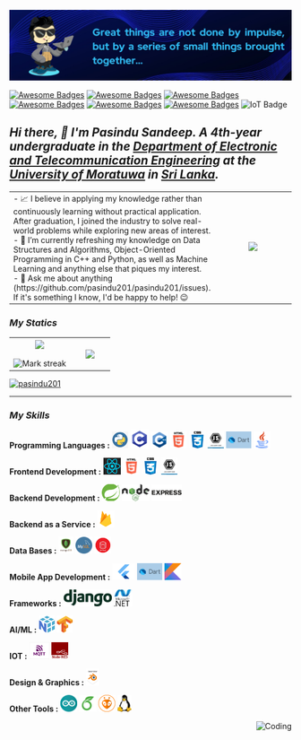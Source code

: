 ![](cover.png)
<!--[![Awesome Badges](https://img.shields.io/badge/Welcome-All-brightgreen)]()-->
[![Awesome Badges](https://img.shields.io/badge/Learn-As%20Needed-blue)]()
[![Awesome Badges](https://img.shields.io/badge/Problem-Solver-blue)]()
[![Awesome Badges](https://img.shields.io/badge/Strive-For%20Excellence-blue)]()
[![Awesome Badges](https://img.shields.io/badge/Love-Electronics-blue)]()
[![Awesome Badges](https://img.shields.io/badge/%20-Machine%20Vision-blue)]()
[![Awesome Badges](https://img.shields.io/badge/%20-Deep%20Learning-blue)]()
![IoT Badge](https://img.shields.io/badge/IoT-blue)

## *Hi there,  👋 I'm Pasindu Sandeep. A 4th-year undergraduate in the [Department of Electronic and Telecommunication Engineering](https://ent.uom.lk/) at the [University of Moratuwa](https://uom.lk/) in [Sri Lanka](https://en.wikipedia.org/wiki/Sri_Lanka).*

<table align="center">
  <tr>
    <td width="70%">
      - 📈 I believe in applying my knowledge rather than continuously learning without practical application. After graduation, I joined the industry to solve real-world problems while exploring new areas of interest.<br>
      - 🌱 I’m currently refreshing my knowledge on Data Structures and Algorithms, Object-Oriented Programming in C++ and Python, as well as Machine Learning and anything else that piques my interest. <br>
      - 💬 Ask me about anything (https://github.com/pasindu201/pasindu201/issues). If it's something I know, I'd be happy to help! 😉
    </td>
    <td width="30%" align="center">
      <p align="center"><img src="https://github.com/7oSkaaa/7oSkaaa/blob/main/Images/about_me.gif?raw=true" width="160px"></p>  
    </td>
  </tr>
</table>

### *My Statics*
<p align="center">
<table align="center">
<tr border="1" cellpadding="10">
<td width="60%" align="center">
  
  <img  align="center"  src="https://github-readme-stats.vercel.app/api?username=pasindu201&theme=tokyonight&show_icons=true&count_private=true" />
  <br></br>
  <img  title="🔥 Get streak stats for your profile at git.io/streak-stats" alt="Mark streak" src="https://github-readme-streak-stats.herokuapp.com/?" user=pasindu201&theme=tokyonight&hide_border=false" /> 
</td>
<td width="40%" align="center">

  <img  align="center"  src="https://github-readme-stats.anuraghazra1.vercel.app/api/top-langs/?username=pasindu201&theme=tokyonight&hide_border=false&no-bg=true&no-frame=true&langs_count=10"/>
  
  </td>
</tr>
</table>

<p align="left"> <a href="https://github.com/ryo-ma/github-profile-trophy"><img src="https://github-profile-trophy.vercel.app/?username=pasindu201&theme=tokyonight" alt="pasindu201" /></a> </p>

---

### *My Skills*

**Programming Languages   :**
<code><img height="30" src="pythonlogo.png"></code>
<code><img height="33" src="Clogo.webp"></code>
<code><img height="30" src="Cpplogo.png"></code>
<code><img height="30" src="htmllogo.png"></code>
<code><img height="30" src="csslogo.jpeg"></code>
<code><img height="30" src="javascriptlogo.jpeg"></code>
<code><img height="30" src="dartlogo.jpeg"></code>
<code><img height="30" src="javalogo.png"></code>

**Frontend Development   :**
<code><img height="30" src="react.png"></code>
<code><img height="30" src="htmllogo.png"></code>
<code><img height="30" src="csslogo.jpeg"></code>
<code><img height="30" src="javascriptlogo.jpeg"></code>

**Backend Development   :**
<code><img height="30" src="springboot.png"></code>
<code><img height="30" src="node.png"></code>
<code><img height="30" src="express.png"></code>

**Backend as a Service :**
<code><img height="30" src="firebase.png"></code>

**Data Bases           :**
<code><img height="30" src="mongodb.png"></code>
<code><img height="30" src="mysql.png"></code>
<code><img height="30" src="oracle_data_base.png"></code>

**Mobile App Development   :**
<code><img height="30" src="flutter.png"></code>
<code><img height="30" src="dartlogo.jpeg"></code>
<code><img height="30" src="kotlin.jpeg"></code>

**Frameworks   :**
<code><img height="30" src="djangologo.png"></code>
<code><img height="30" src="dotnet.jpeg"></code>

**AI/ML   :**
<code><img height="30" src="numpy.png"></code>
<code><img height="30" src="tensorflow.png"></code>

**IOT :**
<code><img height="30" src="mqtt.png"></code>
<code><img height="30" src="nodered.png"></code>

**Design & Graphics          :**
<code><img height="30" src="blender.png"></code>

**Other Tools        :**
<code><img height="30" src="arduinologo.png"></code>
<code><img height="30" src="overleaflogo.png"></code>
<code><img height="30" src="platformIo.png"></code>
<code><img height="30" src="linux.jpeg"></code>

<img align="right" alt="Coding" src="https://user-images.githubusercontent.com/74038190/212284100-561aa473-3905-4a80-b561-0d28506553ee.gif">

   


